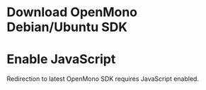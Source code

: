 # Download OpenMono Debian/Ubuntu SDK

<noscript>
    <h1>Enable JavaScript</h1>
    <p>Redirection to latest OpenMono SDK requires JavaScript enabled.</p>
</noscript>

<script>
var release='SDKv1_7'
var version = '1.7.0'
var url = 'https://github.com/getopenmono/openmono_package/releases/tag/'+release
window.location = url
</script>